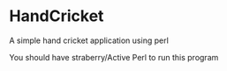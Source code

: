 # HandCricket
A simple hand cricket application using perl

You should have straberry/Active Perl to run this program

